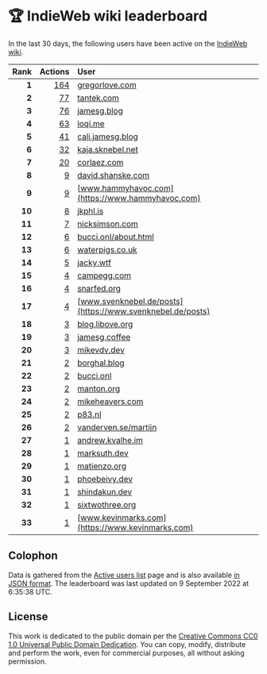 # 🏆 IndieWeb wiki leaderboard

In the last 30 days, the following users have been active on the [IndieWeb wiki](https://indieweb.org).

| Rank | Actions | User |
|-----:|--------:|:-----|
| **1** | [164](https://indieweb.org/Special:Contributions/Gregorlove.com) | [gregorlove.com](https://gregorlove.com) |
| **2** | [77](https://indieweb.org/Special:Contributions/Tantek.com) | [tantek.com](https://tantek.com) |
| **3** | [76](https://indieweb.org/Special:Contributions/Jamesg.blog) | [jamesg.blog](https://jamesg.blog) |
| **4** | [63](https://indieweb.org/Special:Contributions/Loqi.me) | [loqi.me](https://loqi.me) |
| **5** | [41](https://indieweb.org/Special:Contributions/Cali.jamesg.blog) | [cali.jamesg.blog](https://cali.jamesg.blog) |
| **6** | [32](https://indieweb.org/Special:Contributions/Kaja.sknebel.net) | [kaja.sknebel.net](https://kaja.sknebel.net) |
| **7** | [20](https://indieweb.org/Special:Contributions/Corlaez.com) | [corlaez.com](https://corlaez.com) |
| **8** | [9](https://indieweb.org/Special:Contributions/David.shanske.com) | [david.shanske.com](https://david.shanske.com) |
| **9** | [9](https://indieweb.org/Special:Contributions/Www.hammyhavoc.com) | [www.hammyhavoc.com](https://www.hammyhavoc.com) |
| **10** | [8](https://indieweb.org/Special:Contributions/Jkphl.is) | [jkphl.is](https://jkphl.is) |
| **11** | [7](https://indieweb.org/Special:Contributions/Nicksimson.com) | [nicksimson.com](https://nicksimson.com) |
| **12** | [6](https://indieweb.org/Special:Contributions/Bucci.onl_about.html) | [bucci.onl/about.html](https://bucci.onl/about.html) |
| **13** | [6](https://indieweb.org/Special:Contributions/Waterpigs.co.uk) | [waterpigs.co.uk](https://waterpigs.co.uk) |
| **14** | [5](https://indieweb.org/Special:Contributions/Jacky.wtf) | [jacky.wtf](https://jacky.wtf) |
| **15** | [4](https://indieweb.org/Special:Contributions/Campegg.com) | [campegg.com](https://campegg.com) |
| **16** | [4](https://indieweb.org/Special:Contributions/Snarfed.org) | [snarfed.org](https://snarfed.org) |
| **17** | [4](https://indieweb.org/Special:Contributions/Www.svenknebel.de_posts) | [www.svenknebel.de/posts](https://www.svenknebel.de/posts) |
| **18** | [3](https://indieweb.org/Special:Contributions/Blog.libove.org) | [blog.libove.org](https://blog.libove.org) |
| **19** | [3](https://indieweb.org/Special:Contributions/Jamesg.coffee) | [jamesg.coffee](https://jamesg.coffee) |
| **20** | [3](https://indieweb.org/Special:Contributions/Mikevdv.dev) | [mikevdv.dev](https://mikevdv.dev) |
| **21** | [2](https://indieweb.org/Special:Contributions/Borghal.blog) | [borghal.blog](https://borghal.blog) |
| **22** | [2](https://indieweb.org/Special:Contributions/Bucci.onl) | [bucci.onl](https://bucci.onl) |
| **23** | [2](https://indieweb.org/Special:Contributions/Manton.org) | [manton.org](https://manton.org) |
| **24** | [2](https://indieweb.org/Special:Contributions/Mikeheavers.com) | [mikeheavers.com](https://mikeheavers.com) |
| **25** | [2](https://indieweb.org/Special:Contributions/P83.nl) | [p83.nl](https://p83.nl) |
| **26** | [2](https://indieweb.org/Special:Contributions/Vanderven.se_martijn) | [vanderven.se/martijn](https://vanderven.se/martijn) |
| **27** | [1](https://indieweb.org/Special:Contributions/Andrew.kvalhe.im) | [andrew.kvalhe.im](https://andrew.kvalhe.im) |
| **28** | [1](https://indieweb.org/Special:Contributions/Marksuth.dev) | [marksuth.dev](https://marksuth.dev) |
| **29** | [1](https://indieweb.org/Special:Contributions/Matienzo.org) | [matienzo.org](https://matienzo.org) |
| **30** | [1](https://indieweb.org/Special:Contributions/Phoebeivy.dev) | [phoebeivy.dev](https://phoebeivy.dev) |
| **31** | [1](https://indieweb.org/Special:Contributions/Shindakun.dev) | [shindakun.dev](https://shindakun.dev) |
| **32** | [1](https://indieweb.org/Special:Contributions/Sixtwothree.org) | [sixtwothree.org](https://sixtwothree.org) |
| **33** | [1](https://indieweb.org/Special:Contributions/Www.kevinmarks.com) | [www.kevinmarks.com](https://www.kevinmarks.com) |


## Colophon

Data is gathered from the [Active users list](https://indieweb.org/Special:ActiveUsers) page and is also available [in JSON format](https://github.com/jgarber623/indieweb-wiki-leaderboard/blob/main/data/leaderboard.json). The leaderboard was last updated on 9 September 2022 at 6:35:38 UTC.

## License

This work is dedicated to the public domain per the [Creative Commons CC0 1.0 Universal Public Domain Dedication](https://creativecommons.org/publicdomain/zero/1.0/). You can copy, modify, distribute and perform the work, even for commercial purposes, all without asking permission.
